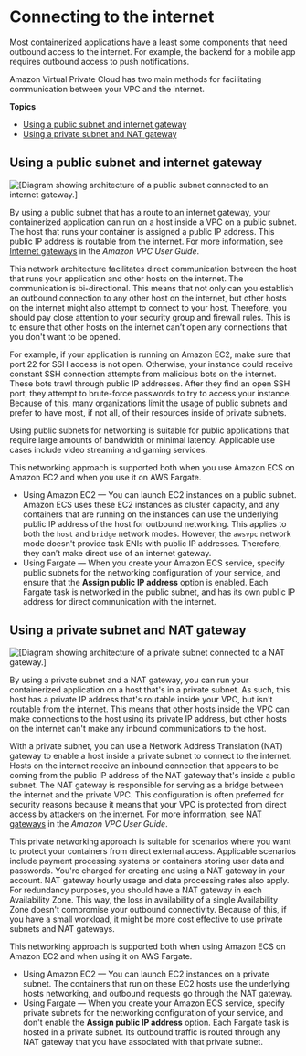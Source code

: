 # Connecting to the internet<a name="networking-outbound"></a>

Most containerized applications have a least some components that need outbound access to the internet\. For example, the backend for a mobile app requires outbound access to push notifications\.

Amazon Virtual Private Cloud has two main methods for facilitating communication between your VPC and the internet\.

**Topics**
+ [Using a public subnet and internet gateway](#networking-public-subnet)
+ [Using a private subnet and NAT gateway](#networking-private-subnet)

## Using a public subnet and internet gateway<a name="networking-public-subnet"></a>

![\[Diagram showing architecture of a public subnet connected to an internet gateway.\]](http://docs.aws.amazon.com/AmazonECS/latest/bestpracticesguide/images/public-network.png)

By using a public subnet that has a route to an internet gateway, your containerized application can run on a host inside a VPC on a public subnet\. The host that runs your container is assigned a public IP address\. This public IP address is routable from the internet\. For more information, see [Internet gateways](https://docs.aws.amazon.com/vpc/latest/userguide/VPC_Internet_Gateway.html) in the *Amazon VPC User Guide*\.

This network architecture facilitates direct communication between the host that runs your application and other hosts on the internet\. The communication is bi\-directional\. This means that not only can you establish an outbound connection to any other host on the internet, but other hosts on the internet might also attempt to connect to your host\. Therefore, you should pay close attention to your security group and firewall rules\. This is to ensure that other hosts on the internet can’t open any connections that you don't want to be opened\.

For example, if your application is running on Amazon EC2, make sure that port 22 for SSH access is not open\. Otherwise, your instance could receive constant SSH connection attempts from malicious bots on the internet\. These bots trawl through public IP addresses\. After they find an open SSH port, they attempt to brute\-force passwords to try to access your instance\. Because of this, many organizations limit the usage of public subnets and prefer to have most, if not all, of their resources inside of private subnets\.

Using public subnets for networking is suitable for public applications that require large amounts of bandwidth or minimal latency\. Applicable use cases include video streaming and gaming services\.

This networking approach is supported both when you use Amazon ECS on Amazon EC2 and when you use it on AWS Fargate\.
+ Using Amazon EC2 — You can launch EC2 instances on a public subnet\. Amazon ECS uses these EC2 instances as cluster capacity, and any containers that are running on the instances can use the underlying public IP address of the host for outbound networking\. This applies to both the `host` and `bridge` network modes\. However, the `awsvpc` network mode doesn't provide task ENIs with public IP addresses\. Therefore, they can’t make direct use of an internet gateway\.
+ Using Fargate — When you create your Amazon ECS service, specify public subnets for the networking configuration of your service, and ensure that the **Assign public IP address** option is enabled\. Each Fargate task is networked in the public subnet, and has its own public IP address for direct communication with the internet\.

## Using a private subnet and NAT gateway<a name="networking-private-subnet"></a>

![\[Diagram showing architecture of a private subnet connected to a NAT gateway.\]](http://docs.aws.amazon.com/AmazonECS/latest/bestpracticesguide/images/private-network.png)

By using a private subnet and a NAT gateway, you can run your containerized application on a host that's in a private subnet\. As such, this host has a private IP address that's routable inside your VPC, but isn't routable from the internet\. This means that other hosts inside the VPC can make connections to the host using its private IP address, but other hosts on the internet can't make any inbound communications to the host\.

With a private subnet, you can use a Network Address Translation \(NAT\) gateway to enable a host inside a private subnet to connect to the internet\. Hosts on the internet receive an inbound connection that appears to be coming from the public IP address of the NAT gateway that's inside a public subnet\. The NAT gateway is responsible for serving as a bridge between the internet and the private VPC\. This configuration is often preferred for security reasons because it means that your VPC is protected from direct access by attackers on the internet\. For more information, see [NAT gateways](https://docs.aws.amazon.com/vpc/latest/userguide/vpc-nat-gateway.html) in the *Amazon VPC User Guide*\.

This private networking approach is suitable for scenarios where you want to protect your containers from direct external access\. Applicable scenarios include payment processing systems or containers storing user data and passwords\. You're charged for creating and using a NAT gateway in your account\. NAT gateway hourly usage and data processing rates also apply\. For redundancy purposes, you should have a NAT gateway in each Availability Zone\. This way, the loss in availability of a single Availability Zone doesn't compromise your outbound connectivity\. Because of this, if you have a small workload, it might be more cost effective to use private subnets and NAT gateways\.

This networking approach is supported both when using Amazon ECS on Amazon EC2 and when using it on AWS Fargate\.
+ Using Amazon EC2 — You can launch EC2 instances on a private subnet\. The containers that run on these EC2 hosts use the underlying hosts networking, and outbound requests go through the NAT gateway\.
+ Using Fargate — When you create your Amazon ECS service, specify private subnets for the networking configuration of your service, and don't enable the **Assign public IP address** option\. Each Fargate task is hosted in a private subnet\. Its outbound traffic is routed through any NAT gateway that you have associated with that private subnet\.